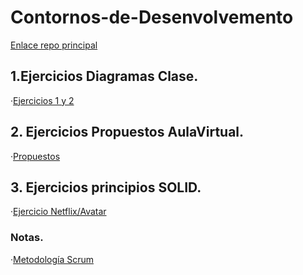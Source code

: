 # Contornos-de-Desenvolvemento

[Enlace repo principal](https://github.com/MateoCarballo/Principal)

## 1.Ejercicios Diagramas Clase.

 ·[Ejercicios 1 y 2](https://github.com/MateoCarballo/Ejercicios-Diagramas)
 
## 2. Ejercicios Propuestos AulaVirtual.
 ·[Propuestos](https://github.com/MateoCarballo/Ejercicios-Diagramas-AulaVirtual)
 
 
 ## 3. Ejercicios principios SOLID.
 ·[Ejercicio Netflix/Avatar](https://github.com/MateoCarballo/Ejercicios-Principios-SOLID)
 ### Notas.
 
 ·[Metodología Scrum](https://github.com/MateoCarballo/SCRUM/blob/main/README.md)
 
 <!--TODO  Mierdas varias para tener en cuenta comentadas en clase 

Excepciones "Catch".
Metodo factoria.
"Solid" qué¿?
Modelo vista-controldor MVC.
Framework.
"Springboot" un framework.

Herencia. Empleados->Directivo es un subtipo de empleado.

Relacion que tienen en el enlace.
Las array van en las flechas(misClientes/misEmpleados)
(Empleado/Directivo tendria en la flecha "subordinados").


Ocultar informacion campos privados y usar getter y setter.
En empleado nombre edad y sueldo en private.

Constructor generico sin atributos y llamar setter de cada atributo.-->
